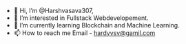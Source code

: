 - 👋 Hi, I’m @Harshvasava307,
- 👀 I’m interested in Fullstack Webdevelopement. 
- 🌱 I’m currently learning Blockchain and Machine Learning.
- 📫 How to reach me Email - hardyvsv@gamil.com

<!---
Harshvasava307/Harshvasava307 is a ✨ special ✨ repository because its `README.md` (this file) appears on your GitHub profile.
You can click the Preview link to take a look at your changes.
--->
